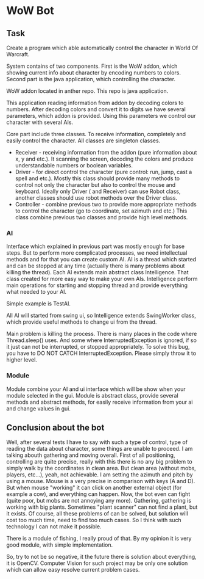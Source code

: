 # WoW Bot

## Task
Create a program which able automatically control the character in World Of Warcraft.

System contains of two components. First is the WoW addon, which showing current info about character
by encoding numbers to colors. Second part is the java application, which controlling the character.

WoW addon located in anther repo. This repo is java application.

This application reading information from addon by decoding colors to numbers. After decoding colors and convert it to
digits we have several parameters, which addon is provided. Using this parameters we control our character with several AIs.

Core part include three classes. To receive information, completely and easily control the character.
All classes are singleton classes.

* Receiver - receiving information from the addon (pure information about x, y and etc.). It scanning the screen, decoding
the colors and produce understandable numbers or boolean variables.
* Driver - for direct control the character (pure control: run, jump, cast a spell and etc.). Mostly this class should
provide many methods to control not only the character but also to control the mouse and keyboard. Ideally only Driver (
and Receiver) can use Robot class, another classes should use robot methods over the Driver class.
* Controller - combine previous two to provide more appropriate methods to control the character (go to coordinate, set azimuth and etc.)
This class combine previous two classes and provide high level methods.


### AI
Interface which explained in previous part was mostly enough for base steps. But to perform more complicated processes,
we need intellectual methods and for that you can create custom AI.
AI is a thread which started and can be stopped at any time (actually there is many problems about killing the thread).
Each AI extends main abstract class Intelligence. That class created for more easy way to make your own AIs.
Intelligence perform main operations for starting and stopping thread and provide everything what needed to your AI.

Simple example is TestAI.

All AI will started from swing ui, so Intelligence extends SwingWorker class, which provide useful methods to change ui
from the thread.

Main problem is killing the process. There is many places in the code where Thread.sleep() uses. And some where
InterruptedException is ignored, if so it just can not be interrupted, or stopped appropriately. To solve this bug,
you have to DO NOT CATCH InterruptedException. Please simply throw it to higher level.


### Module
Module combine your AI and ui interface which will be show when your module selected in the gui.
Module is abstract class, provide several methods and abstract methods, for easily receive information from your ai
and change values in gui.


## Conclusion about the bot
Well, after several tests I have to say with such a type of control, type of reading the data about character, some
things are unable to proceed. I am talking abouth gathering and moving overall. First of all positioning, controlling
are quite precise, really with this there is no any big problem to simply walk by the coordinates in clean area.
But clean area (without mobs, players, etc...), yeah, not achievable. I am setting the azimuth and pitch by using a mouse.
Mouse is a very precise in comparison with keys (A and D). But when mouse "working" it can click on another external object
(for example a cow), and everything can happen. Now, the bot even can fight (quite poor, but mobs are not annoying any more).
Gathering, gathering is working with big plants. Sometimes "plant scanner" can not find a plant, but it exists.
Of course, all these problems of can be solved, but solution will cost too much time, need to find too much cases.
So I think with such technology I can not make it possible.

There is a module of fishing, I really proud of that. By my opinion it is very good module, with simple implementation.

So, try to not be so negative, it the future there is solution about everything, it is OpenCV. Computer Vision for such
project may be only one solution which can allow easy resolve current problem cases.
